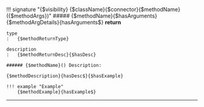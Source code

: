 !!! signature "{$visibility} {$className}{$connector}{$methodName}({$methodArgs})"
    ##### {$methodName}{$hasArguments}
{$methodArgDetails}{hasArguments$}
    **return**

    type
    :   {$methodReturnType}

    description
    :   {$methodReturnDesc}{$hasDesc}

    ###### {$methodName}() Description:

    {$methodDescription}{hasDesc$}{$hasExample}

    !!! example "Example"
        {$methodExample}{hasExample$}

---
